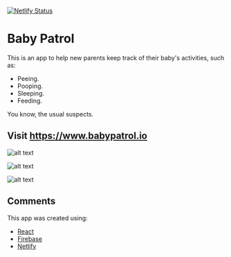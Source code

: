 [![Netlify Status](https://api.netlify.com/api/v1/badges/005d636a-472b-4771-adbb-4ae8ae243f57/deploy-status)](https://app.netlify.com/sites/babypatrol/deploys)

# Baby Patrol

This is an app to help new parents keep track of their baby's activities, such as:

* Peeing.
* Pooping.
* Sleeping.
* Feeding.

You know, the usual suspects.

## Visit https://www.babypatrol.io

![alt text][screenshot1]

[screenshot1]: https://i.imgur.com/CRAOvwg.png "Screenshot of Baby Patrol's Landing Page"

![alt text][screenshot2]

[screenshot2]: https://i.imgur.com/lgN6lxj.png "Screenshot of Baby Patrol's Login Page"

![alt text][screenshot3]

[screenshot3]: https://i.imgur.com/jNTCEP3.png "Screenshot of Baby Patrol's Dashboard"

## Comments
This app was created using:
* [React](https://reactjs.org)
* [Firebase](https://firebase.google.com)
* [Netlify](https://www.netlify.com)